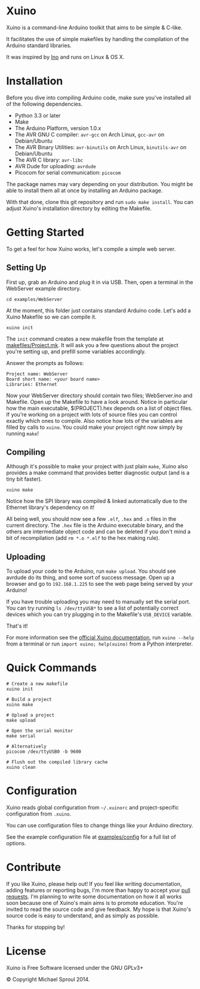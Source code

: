 Xuino
=====

Xuino is a command-line Arduino toolkit that aims to be simple & C-like.

It facilitates the use of simple makefiles by handling the compilation of the Arduino standard libraries.

It was inspired by [Ino](https://github.com/amperka/ino) and runs on Linux & OS X.

# Installation

Before you dive into compiling Arduino code, make sure you've installed all of the following dependencies.

* Python 3.3 or later
* Make
* The Arduino Platform, version 1.0.x
* The AVR GNU C compiler: `avr-gcc` on Arch Linux, `gcc-avr` on Debian/Ubuntu
* The AVR Binary Utilities: `avr-binutils` on Arch Linux, `binutils-avr` on Debian/Ubuntu
* The AVR C library: `avr-libc`
* AVR Dude for uploading: `avrdude`
* Picocom for serial communication: `picocom`

The package names may vary depending on your distribution. You might be able to install them all at once by installing an Arduino package.

With that done, clone this git repository and run `sudo make install`. You can adjust Xuino's installation directory by editing the Makefile.

# Getting Started

To get a feel for how Xuino works, let's compile a simple web server.

## Setting Up

First up, grab an Arduino and plug it in via USB. Then, open a terminal in the WebServer example directory.

```
cd examples/WebServer
```

At the moment, this folder just contains standard Arduino code. Let's add a Xuino Makefile so we can compile it.

```
xuino init
```

The `init` command creates a new makefile from the template at [makefiles/Project.mk](https://github.com/gnusouth/xuino/blob/master/makefiles/Project.mk). It will ask you a few questions about the project you're setting up, and prefill some variables accordingly.

Answer the prompts as follows:

```
Project name: WebServer
Board short name: <your board name>
Libraries: Ethernet
```

Now your WebServer directory should contain two files; WebServer.ino and Makefile. Open up the Makefile to have a look around. Notice in particular how the main executable, $(PROJECT).hex depends on a list of object files. If you're working on a project with lots of source files you can control exactly which ones to compile. Also notice how lots of the variables are filled by calls to `xuino`. You could make your project right now simply by running `make`!

## Compiling

Although it's possible to make your project with just plain `make`, Xuino also provides a make command that provides better diagnostic output (and is a tiny bit faster).

```
xuino make
```

Notice how the SPI library was compiled & linked automatically due to the Ethernet library's dependency on it!

All being well, you should now see a few `.elf`, `.hex` and `.o` files in the current directory. The `.hex` file is the Arduino executable binary, and the others are intermediate object code and can be deleted if you don't mind a bit of recompilation (add `rm *.o *.elf` to the hex making rule).

## Uploading

To upload your code to the Arduino, run `make upload`. You should see avrdude do its thing, and some sort of success message. Open up a browser and go to `192.168.1.225` to see the web page being served by your Arduino!

If you have trouble uploading you may need to manually set the serial port. You can try running `ls /dev/ttyUSB*` to see a list of potentially correct devices which you can try plugging in to the Makefile's `USB_DEVICE` variable.

That's it!

For more information see the [official Xuino documentation](http://documentup.com/gnusouth/xuino), run `xuino --help` from a terminal or run `import xuino; help(xuino)` from a Python interpreter.

# Quick Commands

```
# Create a new makefile
xuino init

# Build a project
xuino make

# Upload a project
make upload

# Open the serial monitor
make serial

# Alternatively
picocom /dev/ttyUSB0 -b 9600

# Flush out the compiled library cache
xuino clean
```

# Configuration

Xuino reads global configuration from `~/.xuinorc` and project-specific configuration from `.xuino`.

You can use configuration files to change things like your Arduino directory.

See the example configuration file at [examples/config](https://github.com/gnusouth/xuino/blob/master/examples/config) for a full list of options.

# Contribute

If you like Xuino, please help out! If you feel like writing documentation, adding features or reporting bugs, I'm more than happy to accept your [pull requests](https://help.github.com/articles/using-pull-requests). I'm planning to write some documentation on how it all works soon because one of Xuino's main aims is to promote education. You're invited to read the source code and give feedback. My hope is that Xuino's source code is easy to understand, and as simply as possible.

Thanks for stopping by!

# License

Xuino is Free Software licensed under the GNU GPLv3+

&copy; Copyright Michael Sproul 2014.
